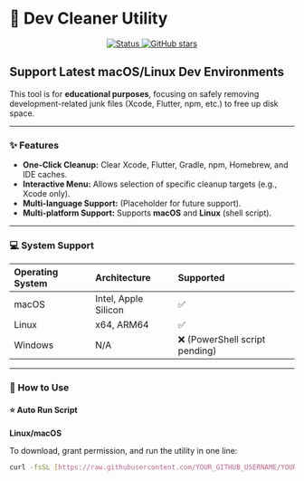 # 🧹 Dev Cleaner Utility

<p align="center">
    <a href="YOUR_GITHUB_REPO_LINK">
        <img src="https://img.shields.io/badge/Status-Active-brightgreen" alt="Status">
    </a>
    <a href="YOUR_GITHUB_REPO_LINK/stargazers">
        <img src="https://img.shields.io/github/stars/YOUR_GITHUB_USERNAME/YOUR_REPO_NAME?style=social" alt="GitHub stars">
    </a>
</p>

## Support Latest macOS/Linux Dev Environments

This tool is for **educational purposes**, focusing on safely removing development-related junk files (Xcode, Flutter, npm, etc.) to free up disk space.

---

### ✨ Features

* **One-Click Cleanup:** Clear Xcode, Flutter, Gradle, npm, Homebrew, and IDE caches.
* **Interactive Menu:** Allows selection of specific cleanup targets (e.g., Xcode only).
* **Multi-language Support:** (Placeholder for future support).
* **Multi-platform Support:** Supports **macOS** and **Linux** (shell script).

---

### 💻 System Support

| Operating System | Architecture | Supported |
| :--------------- | :----------- | :-------- |
| macOS            | Intel, Apple Silicon | ✅        |
| Linux            | x64, ARM64   | ✅        |
| Windows          | N/A          | ❌ (PowerShell script pending) |

---

### 👀 How to Use

#### ⭐ Auto Run Script

**Linux/macOS**

To download, grant permission, and run the utility in one line:

```bash
curl -fsSL [https://raw.githubusercontent.com/YOUR_GITHUB_USERNAME/YOUR_REPO_NAME/main/scripts/install.sh](https://raw.githubusercontent.com/YOUR_GITHUB_USERNAME/YOUR_REPO_NAME/main/scripts/install.sh) -o dev-cleanup.sh && chmod +x dev-cleanup.sh && ./dev-cleanup.sh
